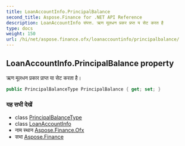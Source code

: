 ```yaml
---
title: LoanAccountInfo.PrincipalBalance
second_title: Aspose.Finance for .NET API Reference
description: LoanAccountInfo संपत्त. ऋण मूलधन प्रकर प्रप्त य सेट करत है
type: docs
weight: 150
url: /hi/net/aspose.finance.ofx/loanaccountinfo/principalbalance/
---
```

## LoanAccountInfo.PrincipalBalance property

ऋण मूलधन प्रकार प्राप्त या सेट करता है।

```csharp
public PrincipalBalanceType PrincipalBalance { get; set; }
```

### यह सभी देखें

* class [PrincipalBalanceType](../../principalbalancetype/)
* class [LoanAccountInfo](../)
* नाम स्थान [Aspose.Finance.Ofx](../../loanaccountinfo/)
* सभा [Aspose.Finance](../../../)


